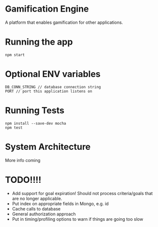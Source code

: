 # Gamification Engine
A platform that enables gamification for other applications.

# Running the app
```
npm start
```

# Optional ENV variables
```
DB_CONN_STRING // database connection string
PORT // port this application listens on
```

# Running Tests

```
npm install --save-dev mocha
npm test
```


# System Architecture
More info coming

# TODO!!!!
* Add support for goal expiration! Should not process criteria/goals that are no longer applicable.
* Put index on appropriate fields in Mongo, e.g. id
* Cache calls to database
* General authorization approach
* Put in timing/profiling options to warn if things are going too slow